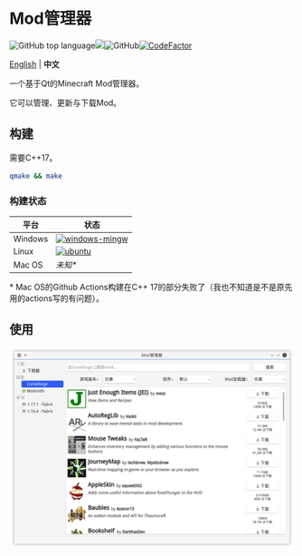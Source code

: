 # Mod管理器

![GitHub top language](https://img.shields.io/github/languages/top/kaniol-lck/modmanager)![](https://img.shields.io/badge/Qt-5.15.2-%2341CD52)![GitHub](https://img.shields.io/github/license/kaniol-lck/modmanager)[![CodeFactor](https://www.codefactor.io/repository/github/kaniol-lck/modmanager/badge)](https://www.codefactor.io/repository/github/kaniol-lck/modmanager)

[English](README.md) | **中文**

一个基于Qt的Minecraft Mod管理器。

它可以管理、更新与下载Mod。

## 构建

需要C++17。

```sh
qmake && make
```

### 构建状态

| 平台    | 状态                                                         |
| ------- | ------------------------------------------------------------ |
| Windows | [![windows-mingw](https://github.com/kaniol-lck/modmanager/actions/workflows/windows-mingw.yml/badge.svg)](https://github.com/kaniol-lck/modmanager/blob/master/.github/workflows/windows-mingw.yml) |
| Linux   | [![ubuntu](https://github.com/kaniol-lck/modmanager/actions/workflows/ubuntu.yml/badge.svg)](https://github.com/kaniol-lck/modmanager/blob/master/.github/workflows/ubuntu.yml) |
| Mac OS  | *未知\**                                                     |

\* Mac OS的Github Actions构建在C++ 17的部分失败了（我也不知道是不是原先用的actions写的有问题）。

## 使用

![curseforge_browser](images/curseforge_browser_zh.png)